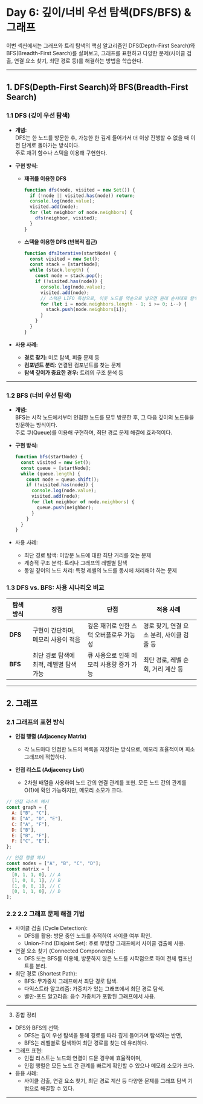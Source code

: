 # **Day 6: 깊이/너비 우선 탐색(DFS/BFS) & 그래프**

이번 섹션에서는 그래프와 트리 탐색의 핵심 알고리즘인 DFS(Depth-First Search)와 BFS(Breadth-First Search)를 살펴보고, 그래프를 표현하고 다양한 문제(사이클 검출, 연결 요소 찾기, 최단 경로 등)를 해결하는 방법을 학습한다.

---

## 1. DFS(Depth-First Search)와 BFS(Breadth-First Search)

### **1.1 DFS (깊이 우선 탐색)**

- **개념:**  
  DFS는 한 노드를 방문한 후, 가능한 한 깊게 들어가서 더 이상 진행할 수 없을 때 이전 단계로 돌아가는 방식이다.  
  주로 재귀 함수나 스택을 이용해 구현한다.

- **구현 방식:**

  - **재귀를 이용한 DFS**
    ```js
    function dfs(node, visited = new Set()) {
      if (!node || visited.has(node)) return;
      console.log(node.value);
      visited.add(node);
      for (let neighbor of node.neighbors) {
        dfs(neighbor, visited);
      }
    }
    ```
  - **스택을 이용한 DFS (반복적 접근)**
    ```js
    function dfsIterative(startNode) {
      const visited = new Set();
      const stack = [startNode];
      while (stack.length) {
        const node = stack.pop();
        if (!visited.has(node)) {
          console.log(node.value);
          visited.add(node);
          // 스택은 LIFO 특성으로, 이웃 노드를 역순으로 넣으면 원래 순서대로 탐색 가능
          for (let i = node.neighbors.length - 1; i >= 0; i--) {
            stack.push(node.neighbors[i]);
          }
        }
      }
    }
    ```

- **사용 사례:**
  - **경로 찾기:** 미로 탐색, 퍼즐 문제 등
  - **컴포넌트 분리:** 연결된 컴포넌트를 찾는 문제
  - **탐색 깊이가 중요한 경우:** 트리의 구조 분석 등

---

### **1.2 BFS (너비 우선 탐색)**

- **개념:**  
  BFS는 시작 노드에서부터 인접한 노드를 모두 방문한 후, 그 다음 깊이의 노드들을 방문하는 방식이다.  
  주로 큐(Queue)를 이용해 구현하며, 최단 경로 문제 해결에 효과적이다.

- **구현 방식:**

  ```js
  function bfs(startNode) {
    const visited = new Set();
    const queue = [startNode];
    while (queue.length) {
      const node = queue.shift();
      if (!visited.has(node)) {
        console.log(node.value);
        visited.add(node);
        for (let neighbor of node.neighbors) {
          queue.push(neighbor);
        }
      }
    }
  }
  ```

- 사용 사례:
  - 최단 경로 탐색: 미방문 노드에 대한 최단 거리를 찾는 문제
  - 계층적 구조 분석: 트리나 그래프의 레벨별 탐색
  - 동일 깊이의 노드 처리: 특정 레벨의 노드를 동시에 처리해야 하는 문제

### **1.3 DFS vs. BFS: 사용 시나리오 비교**

| 탐색 방식 | 장점                                    | 단점                                     | 적용 사례                                 |
| --------- | --------------------------------------- | ---------------------------------------- | ----------------------------------------- |
| **DFS**   | 구현이 간단하며, 메모리 사용이 적음     | 깊은 재귀로 인한 스택 오버플로우 가능성  | 경로 찾기, 연결 요소 분리, 사이클 검출 등 |
| **BFS**   | 최단 경로 탐색에 최적, 레벨별 탐색 가능 | 큐 사용으로 인해 메모리 사용량 증가 가능 | 최단 경로, 레벨 순회, 거리 계산 등        |

---

## 2. 그래프

### **2.1 그래프의 표현 방식**

- **인접 행렬 (Adjacency Matrix)**

  - 각 노드마다 인접한 노드의 목록을 저장하는 방식으로, 메모리 효율적이며 희소 그래프에 적합하다.

- **인접 리스트 (Adjacency List)**
  - 2차원 배열을 사용하여 노드 간의 연결 관계를 표현. 모든 노드 간의 관계를 O(1)에 확인 가능하지만, 메모리 소모가 크다.

```js
// 인접 리스트 예시
const graph = {
  A: ["B", "C"],
  B: ["A", "D", "E"],
  C: ["A", "F"],
  D: ["B"],
  E: ["B", "F"],
  F: ["C", "E"],
};

// 인접 행렬 예시
const nodes = ["A", "B", "C", "D"];
const matrix = [
  [0, 1, 1, 0], // A
  [1, 0, 0, 1], // B
  [1, 0, 0, 1], // C
  [0, 1, 1, 0], // D
];
```

### **2.2 2.2 그래프 문제 해결 기법**

- 사이클 검출 (Cycle Detection):
  - DFS를 활용: 방문 중인 노드를 추적하여 사이클 여부 확인.
  - Union-Find (Disjoint Set): 주로 무방향 그래프에서 사이클 검출에 사용.
- 연결 요소 찾기 (Connected Components):
  - DFS 또는 BFS를 이용해, 방문하지 않은 노드를 시작점으로 하여 전체 컴포넌트를 분리.
- 최단 경로 (Shortest Path):
  - BFS: 무가중치 그래프에서 최단 경로 탐색.
  - 다익스트라 알고리즘: 가중치가 있는 그래프에서 최단 경로 탐색.
  - 벨만-포드 알고리즘: 음수 가중치가 포함된 그래프에서 사용.

---

3. 종합 정리

- DFS와 BFS의 선택:
  - DFS는 깊이 우선 탐색을 통해 경로를 따라 깊게 들어가며 탐색하는 반면,
  - BFS는 레벨별로 탐색하여 최단 경로를 찾는 데 유리하다.
- 그래프 표현:
  - 인접 리스트는 노드의 연결이 드문 경우에 효율적이며,
  - 인접 행렬은 모든 노드 간 관계를 빠르게 확인할 수 있으나 메모리 소모가 크다.
- 응용 사례:
  - 사이클 검출, 연결 요소 찾기, 최단 경로 계산 등 다양한 문제를 그래프 탐색 기법으로 해결할 수 있다.

---
